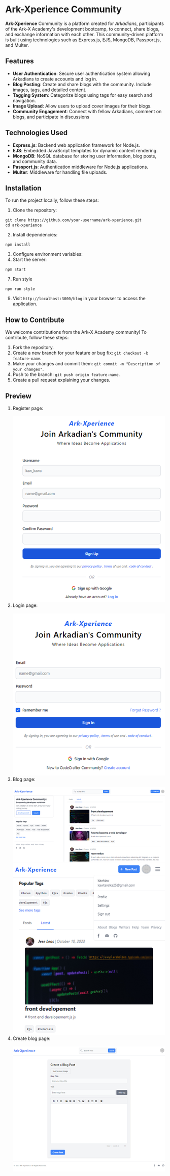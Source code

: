 # Ark-Xperience Community

**Ark-Xperience** Community is a platform created for *Arkadians*, participants of the Ark-X Academy's development bootcamp, to connect, share blogs, and exchange information with each other. This community-driven platform is built using technologies such as Express.js, EJS, MongoDB, Passport.js, and Multer.

## Features

* **User Authentication**: Secure user authentication system allowing Arkadians to create accounts and log in.
* **Blog Posting**: Create and share blogs with the community. Include images, tags, and detailed content.
* **Tagging System**: Categorize blogs using tags for easy search and navigation.
* **Image Upload**: Allow users to upload cover images for their blogs.
* **Community Engagement**: Connect with fellow Arkadians, comment on blogs, and participate in discussions
  
## Technologies Used
* **Express.js**: Backend web application framework for Node.js.
* **EJS**: Embedded JavaScript templates for dynamic content rendering.
* **MongoDB**: NoSQL database for storing user information, blog posts, and community data.
* **Passport.js**: Authentication middleware for Node.js applications.
* **Multer**: Middleware for handling file uploads.

## Installation
To run the project locally, follow these steps:

1. Clone the repository:

```
git clone https://github.com/your-username/ark-xperience.git
cd ark-xperience

```
2. Install dependencies:

```
npm install
```

3. Configure environment variables:
5. Start the server:
```
npm start

```
7. Run style
```
npm run style

```
9. Visit `http://localhost:3000/blog` in your browser to access the application.

## How to Contribute
We welcome contributions from the Ark-X Academy community! To contribute, follow these steps:

1. Fork the repository.
2. Create a new branch for your feature or bug fix: `git checkout -b feature-name`.
3. Make your changes and commit them: `git commit -m "Description of your changes"`.
4. Push to the branch: `git push origin feature-name`.
5. Create a pull request explaining your changes.
## Preview
1. Register page:</br> </br>
   ![Screenshot](./preview/register_page.PNG)
3. Login page: </br> </br>
    ![Screenshot](./preview/login_page.PNG)
5. Blog page: </br> </br>
    ![Screenshot](./preview/blog_page1.PNG) </br>
   ![Screenshot](./preview/blog_page2.PNG)
7. Create blog page: </br> </br>
    ![Screenshot](./preview/create_post.PNG)





